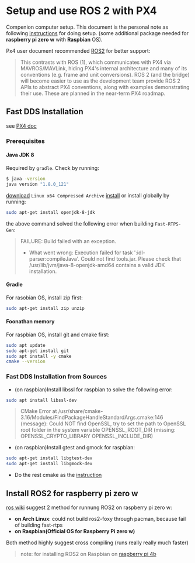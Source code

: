 # Setup and use ROS 2 with PX4
Compenion computer setup.
This document is the personal note as following [instructions](https://docs.px4.io/master/en/ros/ros2_comm.html#installation-setup) for doing setup. (some additional package needed for **raspberry pi zero w** with **Raspbian** OS).

Px4 user document recommended [ROS2](https://docs.px4.io/master/en/ros/ros2.html) for better support:
>This contrasts with ROS (1), which communicates with PX4 via MAVROS/MAVLink, hiding PX4's internal architecture and many of its conventions (e.g. frame and unit conversions).
>ROS 2 (and the bridge) will become easier to use as the development team provide ROS 2 APIs to abstract PX4 conventions, along with examples demonstrating their use. These are planned in the near-term PX4 roadmap.

## Fast DDS Installation
see [PX4 doc](https://docs.px4.io/master/en/dev_setup/fast-dds-installation.html)
### Prerequisites
#### Java JDK 8
Required by `gradle`. Check by running:
```sh
$ java -version
java version "1.8.0_121"
```
[download](https://www.oracle.com/java/technologies/javase/javase-jdk8-downloads.html) `Linux x64 Compressed Archive`
[install](https://docs.oracle.com/javase/8/docs/technotes/guides/install/linux_jdk.html#BJFJJEFG) or install globally by running:
```sh
sudo apt-get install openjdk-8-jdk
```
the above command solved the following error when building `Fast-RTPS-Gen`:
>FAILURE: Build failed with an exception.
>
>* What went wrong:
>Execution failed for task ':idl-parser:compileJava'.
> Could not find tools.jar. Please check that /usr/lib/jvm/java-8-openjdk-amd64 contains a valid JDK installation.
#### Gradle
For rasobian OS, install zip first:
```sh
sudo apt-get install zip unzip
``` 
#### Foonathan memory
For raspbian OS, install git and cmake first:
```sh
sudo apt update
sudo apt-get install git
sudo apt install -y cmake
cmake --version
``` 
### Fast DDS Installation from Sources
* (on raspbian)Install libssl for raspbian to solve the following error:
```sh
sudo apt install libssl-dev
```
>CMake Error at /usr/share/cmake-3.16/Modules/FindPackageHandleStandardArgs.cmake:146 (message):
>  Could NOT find OpenSSL, try to set the path to OpenSSL root folder in the
>  system variable OPENSSL_ROOT_DIR (missing: OPENSSL_CRYPTO_LIBRARY
>  OPENSSL_INCLUDE_DIR)
* (on raspbian)Install gtest and gmock for raspbian:
```sh
sudo apt-get install libgtest-dev
sudo apt-get install libgmock-dev
```
* Do the rest cmake as the [instruction](https://docs.px4.io/master/en/dev_setup/fast-dds-installation.html#fast-rtps-dds)
## Install ROS2 for raspberry pi zero w
[ros wiki](https://answers.ros.org/question/299588/can-ros2-run-on-raspberry-pi-zero-w/) suggest 2 method for runnung ROS2 on raspberry pi zero w: 
* **on Arch Linux**: could not build ros2-foxy through pacman, because fail of building fast-rtps
* **on Raspbian(Official OS for Raspberry Pi zero w)**

Both method highly suggest cross compiling (runs really really much faster)
> note: for installing ROS2 on Raspbian on [raspberry pi 4b](https://medium.com/swlh/raspberry-pi-ros-2-camera-eef8f8b94304)